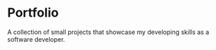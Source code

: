 # Portfolio
A collection of small projects that showcase my developing skills as a software developer.
